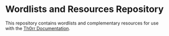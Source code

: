 # Wordlists and Resources Repository

This repository contains wordlists and complementary resources for use with the [Th0rr Documentation](https://th0rr.gitbook.io/th0rr-docs).

